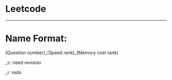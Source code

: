# Leetcode
---------------------------------------------------------
# Name Format:

(Question number)\_(Speed rank)\_(Memory cost rank)

_c: need revision

_r: redo
